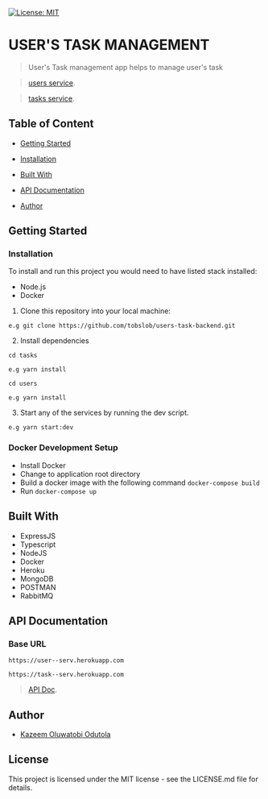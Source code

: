 [![License: MIT](https://img.shields.io/badge/License-MIT-yellow.svg)](https://opensource.org/licenses/MIT)
 
# USER'S TASK MANAGEMENT

> User's Task management app helps to manage user's task

> [users service](https://user--serv.herokuapp.com/).

> [tasks service](https://task--serv.herokuapp.com/).

## Table of Content
 * [Getting Started](#getting-started)
 
 * [Installation](#installation)
 
 * [Built With](#built-with)

* [API Documentation](#documentation)
 
 * [Author](#author)

## Getting Started

### Installation

To install and run this project you would need to have listed stack installed:

- Node.js
- Docker

1. Clone this repository into your local machine:
```
e.g git clone https://github.com/tobslob/users-task-backend.git
```
2. Install dependencies 
```
cd tasks

e.g yarn install

cd users

e.g yarn install
```

3. Start any of the services by running the dev script.

```
e.g yarn start:dev
```

### Docker Development Setup

- Install Docker
- Change to application root directory
- Build a docker image with the following command `docker-compose build`
- Run `docker-compose up`

## Built With
* ExpressJS
* Typescript
* NodeJS
* Docker
* Heroku
* MongoDB
* POSTMAN
* RabbitMQ

## API Documentation

### Base URL
```
https://user--serv.herokuapp.com
```

```
https://task--serv.herokuapp.com
```

> [API Doc](https://documenter.getpostman.com/view/6225567/TVmQdbNW).

## Author
*  [Kazeem Oluwatobi Odutola](https://twitter.com/tobslob_)

## License
This project is licensed under the MIT license - see the LICENSE.md file for details.
